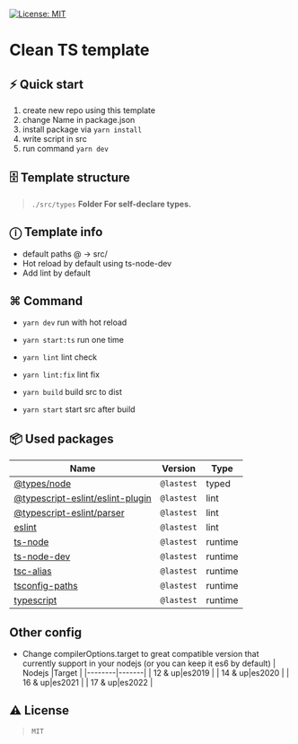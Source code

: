 [![License: MIT](https://img.shields.io/badge/License-MIT-yellow.svg)](https://opensource.org/licenses/MIT)
# Clean TS template
## ⚡️ Quick start
1. create new repo using this template 
2. change Name in package.json
2. install package via `yarn install` 
3. write script in src
4. run command `yarn dev`
## 🗄 Template structure
> `./src/types`
**Folder For self-declare types.**
## ⓘ Template info
* default paths @ -> src/
* Hot reload by default using ts-node-dev
* Add lint by default
## ⌘ Command
* `yarn dev` run with hot reload
* `yarn start:ts` run one time

* `yarn lint` lint check

* `yarn lint:fix` lint fix
* `yarn build` build src to dist
* `yarn start` start src after build

## 📦 Used packages
| Name                                                                                                   | Version    | Type       |
| ------------------------------------------------------------------------------------------------------ | ---------  | ---------- |
| [@types/node](https://www.npmjs.com/package/@types/node)                                               | `@lastest` | typed      |
| [@typescript-eslint/eslint-plugin](https://www.npmjs.com/package/@typescript-eslint/eslint-plugin)     | `@lastest` | lint       |
| [@typescript-eslint/parser](https://www.npmjs.com/package/ts-node)                                     | `@lastest` | lint       |
| [eslint](https://www.npmjs.com/package/eslint)                                                         | `@lastest` | lint       |
| [ts-node](https://www.npmjs.com/package/ts-node)                                                       | `@lastest` | runtime    |
| [ts-node-dev](https://www.npmjs.com/package/ts-node-dev)                                               | `@lastest` | runtime    |
| [tsc-alias](https://www.npmjs.com/package/tsc-alias)                                                   | `@lastest` | runtime    |
| [tsconfig-paths](https://www.npmjs.com/package/tsconfig-paths)                                         | `@lastest` | runtime    |
| [typescript](https://www.npmjs.com/package/typescript)                                                 | `@lastest` | runtime    |


## Other config 
-  Change compilerOptions.target to great compatible version that currently support in your nodejs (or you can keep it es6 by default)
    | Nodejs |Target |
    |--------|-------|
    | 12 & up|es2019 |
    | 14 & up|es2020 |
    | 16 & up|es2021 |
    | 17 & up|es2022 |
## ⚠️ License
> `MIT`